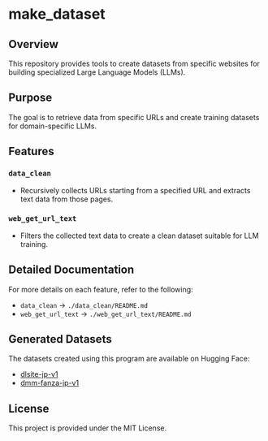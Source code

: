 # make_dataset

## Overview
This repository provides tools to create datasets from specific websites for building specialized Large Language Models (LLMs).

## Purpose
The goal is to retrieve data from specific URLs and create training datasets for domain-specific LLMs.

## Features

### `data_clean`
- Recursively collects URLs starting from a specified URL and extracts text data from those pages.

### `web_get_url_text`
- Filters the collected text data to create a clean dataset suitable for LLM training.

## Detailed Documentation
For more details on each feature, refer to the following:

- `data_clean` → `./data_clean/README.md`
- `web_get_url_text` → `./web_get_url_text/README.md`

## Generated Datasets
The datasets created using this program are available on Hugging Face:
- [dlsite-jp-v1](https://huggingface.co/datasets/puwaer/dlsite-jp-v1)
- [dmm-fanza-jp-v1](https://huggingface.co/datasets/puwaer/dmm-fanza-jp-v1)

## License
This project is provided under the MIT License.

